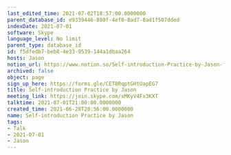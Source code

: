 ```yaml
---
last_edited_time: 2021-07-02T18:57:00.0000000
parent_database_id: e9339446-880f-4ef0-8ad7-8ad1f507dded
indexDate: 2021-07-01
software: Skype
language_level: No limit
parent_type: database_id
id: f5dfedb7-beb8-4e33-9539-144a1dbaa264
hosts: Jason
notion_url: https://www.notion.so/Self-introduction-Practice-by-Jason-f5dfedb7beb84e339539144a1dbaa264
archived: false
object: page
sign_up_here: https://forms.gle/CET8RqptGHtUapEG7
title: Self-introduction Practice by Jason
meeting_link: https://join.skype.com/xMKyV4Fx3KXT
talktime: 2021-07-01T21:00:00.0000000
created_time: 2021-06-28T20:56:00.0000000
name: Self-introduction Practice by Jason
tags:
- Talk
- 2021-07-01
- Jason
---
```







